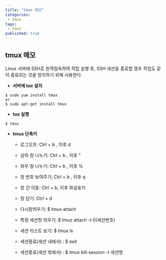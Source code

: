 ```yaml
---
title: "tmux 메모"
categories:
 - tmux
tags:
 - tmux
published: true
---
```


## tmux 메모
Linux 서버에 SSH로 원격접속하여 작업 실행 후, SSH 세션을 종료할 경우 작업도 같이 종료되는 것을 방지하기 위해 사용한다.

- **서버에 tux 설치**
```
$ sudo yum install tmux
or
$ sudo apt-get install tmux
```

- **tux 실행**
```
$ tmux
```

- **tmux 단축키**
	- 로그오프: Ctrl + b , 이후 d

	- 상하 창 나누기: Ctrl + b , 이후 "
	- 좌우 창 나누기: Ctrl + b , 이후 %
	- 창 번호 보여주기: Ctrl + b , 이후 q
	- 창 간 이동: Ctrl + b, 이후 화살표키
	- 창 닫기: Ctrl + d

	- 다시창띄우기: $ tmux attach
	- 특정 세션창 띄우기: $ tmuz attach -t 0(세션번호)
	- 세션 리스트 보기: $ tmux ls
	- 세션종료(세션 내에서) : $ exit
	- 세션종료(세션 밖에서) : $ tmux kill-session -t 세션명

<!--stackedit_data:
eyJoaXN0b3J5IjpbMTM0NDg1Njk0NCwxOTAyMjU2ODc3XX0=
-->